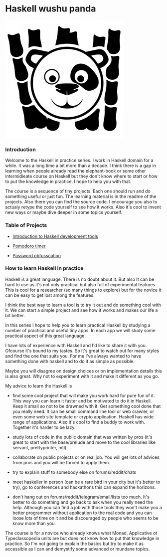 # Haskell wushu panda

![Panda pic](https://github.com/anton-k/haskell-wushu-panda/blob/main/img/main-panda-logo.jpg)

### Introduction

Welcome to the Haskell in practice series. 
I work in Haskell domain for a while. It was a long time a bit more than a decade. 
I think there is a gap in learning when people already read the elephant-book or some other 
intermidieate course on Haskell but they don't know where to start
or how to put the knowledge in practice. I hope to help you with that.

The course is a sequence of tiny projects. Each one should run and do something 
useful or just fun. The learning material is in the readme of the projects.
Also there you can find the source code. I encourage you also to actualy retype
the code yourself to see how it works. Also it's cool to invent new ways 
or maybe dive deeper in some topics yourself.

### Table of Projects

* [Introduction to Haskell development tools](https://github.com/anton-k/haskell-wushu-panda/blob/main/00-build-tools/README.md)

* [Pomodoro timer](https://github.com/anton-k/haskell-wushu-panda/blob/main/01-pomodoro/README.md)

* [Password obfusscation](https://github.com/anton-k/haskell-wushu-panda/blob/main/02-password-obfuscator/README.md)

### How to learn Haskell in practice

Haskell is a great language. There is no doubt about it. But also 
It can be hard to use as it's not only practical but also full of experimental features.
This is cool for a researcher (so many things to explore) but for the novice
it can be easy to get lost among the features.

I think the best way to learn a tool is to try it out and do something cool with it.
We can start a simple project and see how it works and makes our life a bit better.

In this series I hope to help you to learn practical Haskell by studying a 
number of practical and useful tiny apps. In each app we will study some 
practical aspect of this great language.

I have lots of experience with Haskell and I'd like to share it with you.
Ofcourse it's bound to my tastes. So it's great to watch out for many styles
and find the one that suits you. For me I've always wanted to have something 
done with haskell and to do it as simple as possible.

Maybe you will disagree on design choices or on implementation details this 
is also great. Why not to experiment with it and make it different as you go.

My advice to learn the Haskell is 

* find some cool project that will make you work hard
   for pure fun of it. This way you can learn it faster and be motivated to do it in Haskell.
   Keep it small so not to be drawned with it. Get something cool done that you really need.
   It can be small command line tool or web crawler, or even some web site template
   or crypto application. Haskell has wide range of applications.
   Also it's cool to find a buddy to work with. Together it's harder to be lazy.

* study lots of code in the public domain 
   that was written by pros (it's great to start with the base/prelude and move
   to the cool libraries like servant, prettyprinter, mtl) 

* collaborate on public projects or on real job. You will get lots of advices from pros and 
  you will be forced to apply them.

* try to explain stuff to somebody else on forums/reddit/chats

* meet haskeller in person (can be a rare bird in your city but it's better to try), 
    go to conferences and hackathons this can expand the horizons.

* don't hang out on forums/reddit/telegram/email/lists too much. 
  It's better to do something and go back to ask
  when you really need the help. Although you can find a job with those tools
  they won't make you a better programmer without application to the real code
  and you can loose lots of time on it and be discouraged by people who seems to be know more than you.

The course is for a novice who already knows what Monad, Applicative ot Typeclassopedia 
units are but does not know how to put that knowledge in practice. 
So I'm not going to explain the basics but try to make it as accessible as I can
and demystify some advanced or mundane topics.


